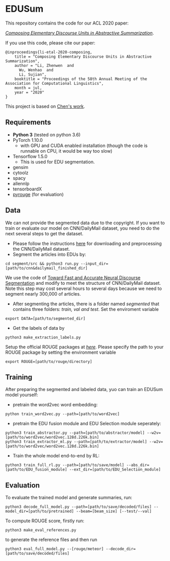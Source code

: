 # EDUSum
This repository contains the code for our ACL 2020 paper:

*[Composing Elementary Discourse Units in Abstractive Summarization](https://www.aclweb.org/anthology/2020.acl-main.551/)*.


If you use this code, please cite our paper:
```
@inproceedings{li-etal-2020-composing,
    title = "Composing Elementary Discourse Units in Abstractive Summarization",
    author = "Li, Zhenwen  and
      Wu, Wenhao  and
      Li, Sujian",
    booktitle = "Proceedings of the 58th Annual Meeting of the Association for Computational Linguistics",
    month = jul,
    year = "2020"
}
```
This project is based on [Chen's work](https://github.com/ChenRocks/fast_abs_rl).
## Requirements
- **Python 3** (tested on python 3.6)
- PyTorch 1.10.0
    - with GPU and CUDA enabled installation (though the code is runnable on CPU, it would be way too slow)
- Tensorflow 1.5.0
    - This is used for EDU segmentation.  
- gensim
- cytoolz
- spacy
- allennlp
- tensorboardX
- [pyrouge](https://github.com/bheinzerling/pyrouge) (for evaluation)


## Data
We can not provide the segmented data due to the copyright. 
If you want to train or evaluate our model on CNN/DailyMail dataset, 
you need to do the next several steps to get the dataset.
- Please follow the instructions [here](https://github.com/ChenRocks/cnn-dailymail) for downloading and preprocessing the CNN/DailyMail dataset. 
- Segment the articles into EDUs by:
```
cd segment/src && python3 run.py --input_dir=[path/to/cnn&dailymail_finished_dir]
```
We use the code of [Toward Fast and Accurate Neural Discourse Segmentation](https://github.com/PKU-TANGENT/NeuralEDUSeg)
and modify to meet the structure of CNN/DailyMail dataset.
Note this step may cost several hours to several days because we need to segment nearly 300,000 of articles.
- After segmenting the articles, there is a folder named *segmented* that contains three folders: *train, val and test*. 
Set the enviroment variable 
```
export DATA=[path/to/segmented_dir]
```  
- Get the labels of data by 
```
python3 make_extraction_labels.py
``` 

Setup the official ROUGE packages at *[here](https://github.com/andersjo/pyrouge/tree/master/tools/ROUGE-1.5.5)*.
Please specify the path to your ROUGE package by setting the environment variable
```
export ROUGE=[path/to/rouge/directory]
```


## Training
After preparing the segmented and labeled data, yuo can train an EDUSum model yourself:
- pretrain the word2vec word embedding:
```
python train_word2vec.py --path=[path/to/word2vec]
```
- pretrain the EDU fusion module and EDU Selection module seperately: 
```
python3 train_abstractor.py --path=[path/to/abstractor/model] --w2v=[path/to/word2vec/word2vec.128d.226k.bin]
python3 train_extractor_ml.py --path=[path/to/extractor/model] --w2v=[path/to/word2vec/word2vec.128d.226k.bin]
```
- Train the whole model end-to-end by RL:
```
python3 train_full_rl.py --path=[path/to/save/model] --abs_dir=[path/to/EDU_fusion_module] --ext_dir=[path/to/EDU_Selection_module]
```
## Evaluation
To evaluate the trained model and generate summaries, run:
```
python3 decode_full_model.py --path=[path/to/save/decoded/files] --model_dir=[path/to/pretrained] --beam=[beam_size] [--test/--val]
```
To compute ROUGE score, firstly run:
```
python3 make_eval_references.py
```
to generate the reference files and then run
```
python3 eval_full_model.py --[rouge/meteor] --decode_dir=[path/to/save/decoded/files]
```